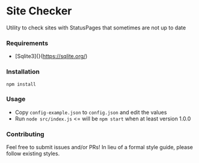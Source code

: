 # Site Checker

Utility to check sites with StatusPages that sometimes are not up to date

### Requirements

* [Sqlite3]{}(https://sqlite.org/)

### Installation

`npm install`

### Usage

* Copy `config-example.json` to `config.json` and edit the values
* Run `node src/index.js` <= will be `npm start` when at least version 1.0.0

### Contributing

Feel free to submit issues and/or PRs!  In lieu of a formal style guide, 
please follow existing styles.